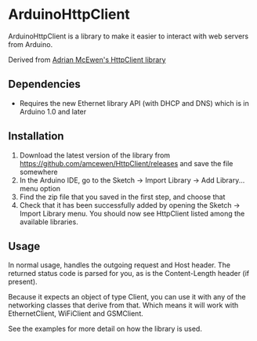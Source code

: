 # ArduinoHttpClient

ArduinoHttpClient is a library to make it easier to interact with web servers from Arduino.

Derived from [Adrian McEwen's HttpClient library](https://github.com/amcewen/HttpClient)

## Dependencies

- Requires the new Ethernet library API (with DHCP and DNS) which is in Arduino 1.0 and later

## Installation

1. Download the latest version of the library from https://github.com/amcewen/HttpClient/releases and save the file somewhere
1. In the Arduino IDE, go to the Sketch -> Import Library -> Add Library... menu option
1. Find the zip file that you saved in the first step, and choose that
1. Check that it has been successfully added by opening the Sketch -> Import Library menu.  You should now see HttpClient listed among the available libraries.

## Usage

In normal usage, handles the outgoing request and Host header.  The returned status code is parsed for you, as is the Content-Length header (if present).

Because it expects an object of type Client, you can use it with any of the networking classes that derive from that.  Which means it will work with EthernetClient, WiFiClient and GSMClient.

See the examples for more detail on how the library is used.

